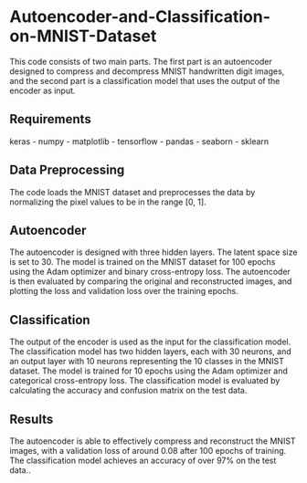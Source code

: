 # Autoencoder-and-Classification-on-MNIST-Dataset


This code consists of two main parts. The first part is an autoencoder designed to compress and decompress MNIST handwritten digit images, and the second part is a classification model that uses the output of the encoder as input.


## Requirements
keras -
numpy -
matplotlib -
tensorflow -
pandas -
seaborn -
sklearn


## Data Preprocessing
The code loads the MNIST dataset and preprocesses the data by normalizing the pixel values to be in the range [0, 1].

## Autoencoder
The autoencoder is designed with three hidden layers. The latent space size is set to 30. The model is trained on the MNIST dataset for 100 epochs using the Adam optimizer and binary cross-entropy loss. The autoencoder is then evaluated by comparing the original and reconstructed images, and plotting the loss and validation loss over the training epochs.



## Classification
The output of the encoder is used as the input for the classification model. The classification model has two hidden layers, each with 30 neurons, and an output layer with 10 neurons representing the 10 classes in the MNIST dataset. The model is trained for 10 epochs using the Adam optimizer and categorical cross-entropy loss. The classification model is evaluated by calculating the accuracy and confusion matrix on the test data.

## Results
The autoencoder is able to effectively compress and reconstruct the MNIST images, with a validation loss of around 0.08 after 100 epochs of training. The classification model achieves an accuracy of over 97% on the test data..
